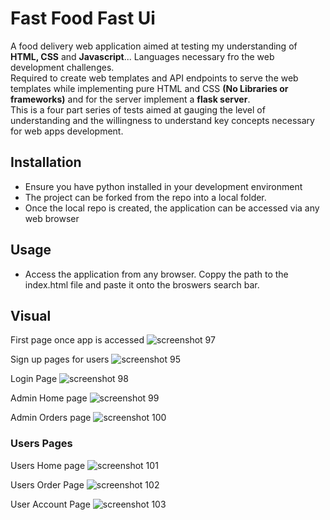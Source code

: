 # Fast Food Fast Ui

A food delivery web application aimed at testing my understanding of **HTML, CSS** and **Javascript**... Languages necessary fro the web development challenges. <br>
Required to create web templates and API endpoints to serve the web templates while implementing pure HTML and CSS **(No Libraries or frameworks)** and for the server implement a **flask server**. <br>
This is a four part series of tests aimed at gauging the level of understanding and the willingness to understand key concepts necessary for web apps development.

## Installation
- Ensure you have python installed in your development environment
- The project can be forked from the repo into a local folder.
- Once the local repo is created, the application can be accessed via any web browser  

## Usage
- Access the application from any browser. Coppy the path to the index.html file and paste it onto the broswers search bar.

## Visual 
First page once app is accessed
![screenshot 97](https://user-images.githubusercontent.com/41139653/46904552-b4767300-ceee-11e8-8772-73e5551e807a.png)

Sign up pages for users
![screenshot 95](https://user-images.githubusercontent.com/41139653/46904547-7da05d00-ceee-11e8-8ed0-a0cda9cb81a0.png)

Login Page
![screenshot 98](https://user-images.githubusercontent.com/41139653/46904558-f0113d00-ceee-11e8-8802-8be51702d0df.png)

Admin Home page
![screenshot 99](https://user-images.githubusercontent.com/41139653/46904571-159e4680-ceef-11e8-95ac-3bcfd6b115ac.png)

Admin Orders page
![screenshot 100](https://user-images.githubusercontent.com/41139653/46904574-2b137080-ceef-11e8-84ac-3b9ed2e8dd5e.png)

### Users Pages
Users Home page
![screenshot 101](https://user-images.githubusercontent.com/41139653/46904621-e5a37300-ceef-11e8-8441-23d026110db6.png)

Users Order Page
![screenshot 102](https://user-images.githubusercontent.com/41139653/46904626-f2c06200-ceef-11e8-850e-9500b32e026d.png)

User Account Page
![screenshot 103](https://user-images.githubusercontent.com/41139653/46904635-0370d800-cef0-11e8-92e6-3e82d3ce0017.png)
